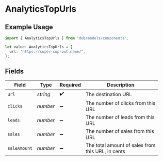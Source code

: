 # AnalyticsTopUrls

## Example Usage

```typescript
import { AnalyticsTopUrls } from "dub/models/components";

let value: AnalyticsTopUrls = {
  url: "https://super-cop-out.name/",
};
```

## Fields

| Field                                             | Type                                              | Required                                          | Description                                       |
| ------------------------------------------------- | ------------------------------------------------- | ------------------------------------------------- | ------------------------------------------------- |
| `url`                                             | *string*                                          | :heavy_check_mark:                                | The destination URL                               |
| `clicks`                                          | *number*                                          | :heavy_minus_sign:                                | The number of clicks from this URL                |
| `leads`                                           | *number*                                          | :heavy_minus_sign:                                | The number of leads from this URL                 |
| `sales`                                           | *number*                                          | :heavy_minus_sign:                                | The number of sales from this URL                 |
| `saleAmount`                                      | *number*                                          | :heavy_minus_sign:                                | The total amount of sales from this URL, in cents |